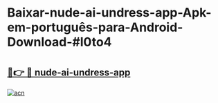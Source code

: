 # Baixar-nude-ai-undress-app-Apk-em-português​-para-Android-Download-#l0to4

# <h2><a href="https://ainizakaria.my?title=nude-ai-undress-app&ref=24M">🔗👉 🔴 nude-ai-undress-app</a></h2>

[![acn](https://github.com/user-attachments/assets/0f9c940e-d8b0-45ae-aac7-cd30a18b3e1c)](https://ainizakaria.my?title=nude-ai-undress-app&ref=24M)


